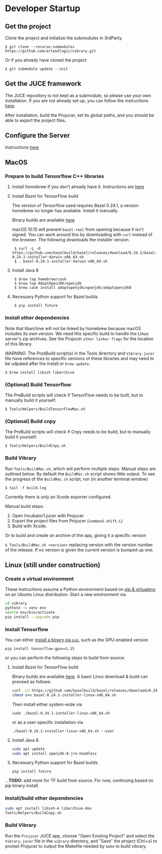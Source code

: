 # Developer Startup

## Get the project

Clone the project and initialize the submodules in 3rdParty.

    $ git clone --recurse-submodules https://github.com/artandlogic/vibrary.git

Or if you already have cloned the project
        
    $ git submodule update --init


## Get the JUCE framework

The JUCE repository is not kept as a submodule, so please use your own installation. If you are not already set up, you can follow the instructions [here](https://github.com/WeAreROLI/JUCE).

After installation, build the Projucer, set its global paths, and you should be able to export the project files.

## Configure the Server

Instructions [here](./README-Server.md)

## MacOS

### Prepare to build Tensorflow C++ libraries

1. Install homebrew if you don't already have it. Instructions are [here](https://brew.sh)

1. Install Bazel for TensorFlow build

    The version of Tensorflow used requires Bazel 0.24.1, a version homebrew no longer has available. Install it manually.

    Binary builds are available [here](https://github.com/bazelbuild/bazel/releases/tag/0.24.1)
    
    macOS 10.15 will prevent `bazel-real` from opening because it isn't signed. You can work around this by downloading with `curl` instead of the browser. The following downloads the installer version. 
    
        $ curl -L -O https://github.com/bazelbuild/bazel/releases/download/0.24.1/bazel-0.24.1-installer-darwin-x86_64.sh
        $ . bazel-0.24.1-installer-darwin-x86_64.sh
    
1. Install Java 8

        $ brew tap homebrew/cask
        $ brew tap AdoptOpenJDK/openjdk
        $ brew cask install adoptopenjdk/openjdk/adoptopenjdk8
    
1. Necessary Python support for Bazel builds
   
        $ pip install future
    
### Install other dependencies

Note that libarchive will not be linked by homebrew because macOS includes its own version. We need this specific build to handle the Linux server's zip archives. See the Projucer `other linker flags` for the location of this library.

*WARNING*: The PostBuild script(s) in the Tools directory and `Vibrary.jucer` file have references to specific versions of these libraries and may need to be udpated after the install or `brew update`.

    $ brew install libssh libarchive

### (Optional) Build Tensorflow

The PreBuild scripts will check if TensorFlow needs to be built, but to manually build it yourself:

    $ Tools/Helpers/BuildTensorFlowMac.sh


### (Optional) Build cnpy

The PreBuild scripts will check if Cnpy needs to be build, but to manually build it yourself:

    $ Tools/Helpers/BuildCnpy.sh

### Build Vibrary

Run `Tools/BuildMac.sh`, which will perform multiple steps.  Manual steps are outlined below.
By default the `BuildMac.sh` script shows little output.  To see the progress of the `BuildMac.sh` script, run (in another terminal window)

    $ tail -f build.log

Currently there is only an Xcode exporter configured.

Manual build steps:
1. Open Incubator1.jucer with Projucer
1. Export the project files from Projucer (`command-shift-L`)
1. Build with Xcode.

Or to build and create an archive of the app, giving it a specific version

 `$ Tools/BuildMac.sh <version>` replacing version with the version number of the release. If no version is given the current version is bumped up one.



## Linux (still under construction)

### Create a virtual environment

These instructions assume a Python environment based on [pip & virtualenv](https://packaging.python.org/guides/installing-using-pip-and-virtual-environments/) on an Ubuntu Linux distribution. Start a new environment via

```bash
cd vibrary
python3 -m venv env
source env/bin/activate
pip install --upgrade pip
```

### Install Tensorflow

You can either [install a binary via `pip`](https://www.tensorflow.org/install/pip), such as the GPU-enabled version

```
pip install tensorflow-gpu==1.15
```

or you can perform the following steps to build from source:

1. Install Bazel for TensorFlow build

   Binary builds are available [here](https://github.com/bazelbuild/bazel/releases/tag/0.24.1).  A basic Linux download & build can proceed as follows:

   ```bash
   curl -LO https://github.com/bazelbuild/bazel/releases/download/0.24.1/bazel-0.24.1-installer-linux-x86_64.sh
   chmod u+x bazel-0.24.1-installer-linux-x86_64.sh
   ```

   Then install either system-wide via 

   ```sudo ./bazel-0.24.1-installer-linux-x86_64.sh```

   or as a user-specific installation via 

   ```./bazel-0.24.1-installer-linux-x86_64.sh --user```

1. Install Java 8. 

   ```bash
   sudo apt update
   sudo apt install openjdk-8-jre-headless
   ```

1. Necessary Python support for Bazel builds

   `pip install future`

...**TODO:** add more for TF build from source.  For now, continuing based on pip binary install.

### Install/build other dependencies

```bash
sudo apt install libssh-4 libarchive-dev
Tools/Helpers/BuildCnpy.sh
```

### Build Vibrary

Run the `Projucer` JUCE app, choose "Open Existing Project" and select the `Vibrary.jucer` file in the `vibrary` directory, and "Save" the project (Ctrl+s) to prompt Projucer to output the Makefile needed by `make` to build vibrary.
